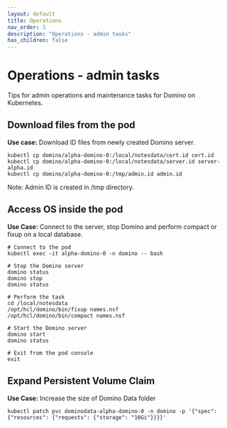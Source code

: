 ```yaml
---
layout: default
title: Operations
nav_order: 3
description: "Operations - admin tasks"
has_children: false
---
```


# Operations - admin tasks

Tips for admin operations and maintenance tasks for Domino on Kubernetes.

## Download files from the pod
**Use case:** Download ID files from newly created Domino server.

```shell
kubectl cp domino/alpha-domino-0:/local/notesdata/cert.id cert.id
kubectl cp domino/alpha-domino-0:/local/notesdata/server.id server-alpha.id
kubectl cp domino/alpha-domino-0:/tmp/admin.id admin.id
```

Note: Admin ID is created in /tmp directory.


## Access OS inside the pod
**Use Case:** Connect to the server, stop Domino and perform compact or fixup on a local database.

```shell
# Connect to the pod
kubectl exec -it alpha-domino-0 -n domino -- bash

# Stop the Domino server
domino status
domino stop
domino status

# Perform the task
cd /local/notesdata
/opt/hcl/domino/bin/fixup names.nsf
/opt/hcl/domino/bin/compact names.nsf

# Start the Domino server
domino start
domino status

# Exit from the pod console
exit
```

## Expand Persistent Volume Claim
**Use Case:** Increase the size of Domino Data folder

```shell
kubectl patch pvc dominodata-alpha-domino-0 -n domino -p '{"spec": {"resources": {"requests": {"storage": "10Gi"}}}}'
```